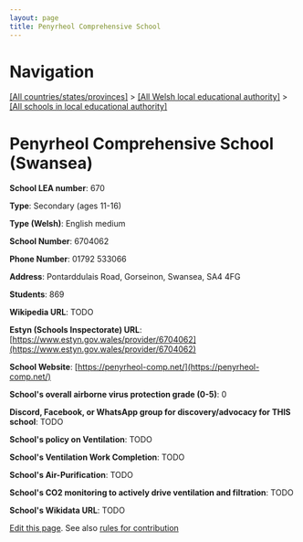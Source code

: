 ```yaml
---
layout: page
title: Penyrheol Comprehensive School
---
```

# Navigation

[[All countries/states/provinces]](../../..) > [[All Welsh local educational authority]](../..) > [[All schools in local educational authority]](..)

# Penyrheol Comprehensive School (Swansea)

**School LEA number**: 670

**Type**: Secondary (ages 11-16)

**Type (Welsh)**: English medium

**School Number**: 6704062

**Phone Number**: 01792 533066

**Address**: Pontarddulais Road, Gorseinon, Swansea, SA4 4FG

**Students**: 869

**Wikipedia URL**: TODO

**Estyn (Schools Inspectorate) URL**: [https://www.estyn.gov.wales/provider/6704062](https://www.estyn.gov.wales/provider/6704062)

**School Website**: [https://penyrheol-comp.net/](https://penyrheol-comp.net/)

**School's overall airborne virus protection grade (0-5)**: 0

**Discord, Facebook, or WhatsApp group for discovery/advocacy for THIS school**: TODO

**School's policy on Ventilation**: TODO

**School's Ventilation Work Completion**: TODO

**School's Air-Purification**: TODO

**School's CO2 monitoring to actively drive ventilation and filtration**: TODO

**School's Wikidata URL**: TODO




[Edit this page](https://github.com/VentilationProject/Wales/edit/prif/./Swansea/Penyrheol_Comprehensive_School.md). See also [rules for contribution](../../../contribution-rules/)
